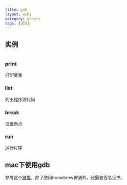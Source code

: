 ```yaml
---
title: gdb
layout: wiki
category: others
tags: [调试]
---
```


## 实例

~~~

~~~

### print

打印变量

### list

列出程序源代码

### break

设置断点

### run

运行程序


## mac下使用gdb

参考这个[链接](https://jingyan.baidu.com/article/15622f241db565fdfcbea515.html)，除了使用homebrew安装外，还需要签名证书。
